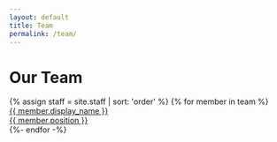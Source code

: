 ```yaml
---
layout: default
title: Team
permalink: /team/
---
```


<h1 class="staff-h1">Our Team</h1>

<div class="staff-list">
  {% assign staff = site.staff | sort: 'order' %}
  {% for member in team %}
    <div class="item">
      <a class="staff-link" href="{{ site.baseurl }}{{ member.url }}">
        <!--<div class="staff-image">
          {% if member.image %} <img src="{{member.image}}">
          {% endif %}
        </div>-->
        <div class="staff-name-section">
          <div class="staff-name">{{ member.display_name  }}</div>
          <div class="staff-position">{{ member.position }}</div>
        </div>
      </a>
    </div>
  {%- endfor -%}
</div>
